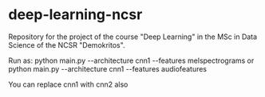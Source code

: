 # deep-learning-ncsr
Repository for the project of the course "Deep Learning" in the MSc in Data Science of the NCSR "Demokritos".

Run as:
python main.py --architecture cnn1 --features melspectrograms
or
python main.py --architecture cnn1 --features audiofeatures

You can replace cnn1 with cnn2 also